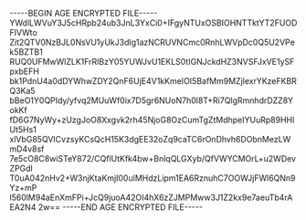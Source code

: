 -----BEGIN AGE ENCRYPTED FILE-----
YWdlLWVuY3J5cHRpb24ub3JnL3YxCi0+IFgyNTUxOSBIOHNTTktYT2FUODFIVWto
Zit2QTV0NzBJL0NsVU1yUkJ3dlg1azNCRUVNCmc0RnhLWVpDc0Q5U2VPek5BZTB1
RUQ0UFMwWlZLK1FrRlBzY05YUWJvU1EKLS0tIGNJckdHZ3NVSFJxVE1ySFpxbEFH
bk1PdnU4a0dDYWhwZDY2QnF6UjE4V1kKmeIOI5BafMm9MZjlexrYKzeFKBRQ3Ka5
bBeO1Y0QPIdy/yfvq2MUuWf0ix7D5gr6NUoN7h0l8T+Ri7QlgRmnhdrDZZ8YokKf
fD6G7NyWy+zUzgJoO8Xxgvk2rh45NjoG8OzCumTgZtMdhpeIYUuRp89HHIUt5Hs1
xlVbG85QVICvzsyKCsQcH15K3dgEE32oZq9caTC6rOnDhvh6DObnMezLWmD4v8sf
7e5cO8C8wiSTeY872/CQflUtKfk4bw+BnlqQLGXyb/QfVWYCMOrL+u2WDevZPGdl
T0uA042nHv2+W3njKtaKmjI00ulMHdzLipm1EA6RznuhC7OOWJjFWl6QNn9Yz+mP
l560lM94aEnXmFPi+JcQ9juoA42OI4hX6zZJMPMww3J1Z2kx9e7aeuTb4rAEA2N4
2w==
-----END AGE ENCRYPTED FILE-----

